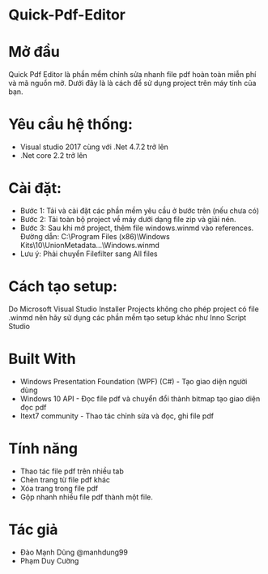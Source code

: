 # Quick-Pdf-Editor

# Mở đầu
Quick Pdf Editor là phần mềm chỉnh sửa nhanh file pdf hoàn toàn miễn phí và mã nguồn mở.
Dưới đây là là cách để sử dụng project trên máy tính của bạn.

# Yêu cầu hệ thống:
- Visual studio 2017 cùng với .Net 4.7.2 trở lên
- .Net core 2.2 trở lên

# Cài đặt: 
- Bước 1: Tải và cài đặt các phần mềm yêu cầu ở bước trên (nếu chưa có)
- Bước 2: Tải toàn bộ project về máy dưới dạng file zip và giải nén.
- Bước 3: Sau khi mở project, thêm file windows.winmd vào references. Đường dẫn: C:\Program Files (x86)\Windows Kits\10\UnionMetadata\...\Windows.winmd
- Lưu ý: Phải chuyển Filefilter sang All files

# Cách tạo setup:
Do Microsoft Visual Studio Installer Projects không cho phép project có file .winmd nên hãy sử dụng các phần mềm tạo setup khác như Inno Script Studio

# Built With
- Windows Presentation Foundation (WPF) (C#) - Tạo giao diện người dùng
- Windows 10 API - Đọc file pdf và chuyển đổi thành bitmap tạo giao diện đọc pdf
- Itext7 community - Thao tác chỉnh sửa và đọc, ghi file pdf

# Tính năng
- Thao tác file pdf trên nhiều tab
- Chèn trang từ file pdf khác
- Xóa trang trong file pdf
- Gộp nhanh nhiều file pdf thành một file.

# Tác giả
- Đào Mạnh Dũng @manhdung99
- Phạm Duy Cường

